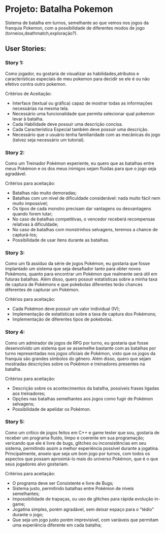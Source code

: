 # Projeto: Batalha Pokemon

Sistema de batalha em turnos, semelhante ao que vemos nos jogos da franquia Pokemon, com a possibilidade de diferentes
modos de jogo (torneios,deathmatch,exploração?).

## User Stories:

### Story 1:

Como jogador, eu gostaria de visualizar as habilidades,atributos e características especiais de meu pokemon 
para decidir se ele é ou não efetivo contra outro pokemon.

Critérios de Aceitação:

- Interface (textual ou gráfica) capaz de mostrar todas as informações necessárias na mesma tela.
- Necessário uma funcionalidade que permita selecionar qual pokemon levar à batalha.
- Cada Habilidade deve possuir uma descrição concisa.
- Cada Característica Especial também  deve possuir uma descrição.
- Necessário que o usuário tenha familiaridade com as mecânicas do jogo (talvez seja necessário um tutorial).

### Story 2:

Como um Treinador Pokémon experiente, eu quero que as batalhas entre meus Pokémon e os dos meus inimigos sejam fluidas para que o jogo seja agradável.

Critérios para aceitação:

 - Batalhas não muito demoradas;
 - Batalhas com um nível de dificuldade considerável: nada muito fácil nem muito impossível;
 - Os tipos de cada monstro precisam dar vantagens ou desvantagens quando forem lutar;
 - No caso de batalhas competitivas, o vencedor receberá recompensas relativas à dificuldade;
 - No caso de batalhas com monstrinhos selvagens, teremos a chance de capturá-los;
 - Possibilidade de usar itens durante as batalhas.
 
 ### Story 3:

Como um fã assíduo da série de jogos Pokémon, eu gostaria que fosse implantado um sistema que seja desafiador tanto para obter novos Pokémons, quanto para encontrar um Pokémon que realmente será útil em futuras batalhas. Além disso, quero possuir estatísticas sobre a minha taxa de captura de Pokémons e que pokebolas diferentes terão chances diferentes de capturar um Pokémon.

Critérios para aceitação:

 - Cada Pokémon deve possuir um valor individual (IV);
 - Implementação de estatísticas sobre a taxa de captura dos Pokémons;
 - Implementação de diferentes tipos de pokebolas.
 
 ### Story 4:
 
Como um admirador de jogos de RPG por turno, eu gostaria que fosse desenvolvido um sistema que se assemelhe bastante com as batalhas por turno representadas nos jogos oficiais de Pokémon, visto que os jogos da franquia são grandes símbolos do gênero. Além disso, quero que sejam mostradas descrições sobre os Pokémon e treinadores presentes na batalha.

Critérios para aceitação:

- Descrição sobre os acontecimentos da batalha, possíveis frases ligadas aos treinadores;
- Opções nas batalhas semelhantes aos jogos como fugir de Pokémon selvagens;
- Possibilidade de apelidar os Pokémon.

 ### Story 5:
 
Como um crítico de jogos feitos em C++ e game tester que sou, gostaria de receber um programa fluido, limpo e coerente em sua programação; vericando que ele é livre de bugs, glitches ou inconsistências em seu sistema, permitindo assim a melhor experiência possível durante a jogatina. Principalmente, anseio que seja um bom jogo por turnos, com todos os aspectos que possam aproximá-lo mais do universo Pokémon, que é o que seus jogadores alvo gostariam.
 
 
 Critérios para aceitação:

 - O programa deve ser Consistente e livre de Bugs;
 - Sistema justo, permitindo batalhas entre Pokémon de níveis semelhantes;
 - Impossibilidade de trapaças, ou uso de glitches para rápida evolução in-game;
 - Jogatina simples, porém agradável, sem deixar espaço para o "tédio" durante o jogo;
 - Que seja um jogo justo porém imprevisível, com variáveis que permitam uma experiência diferente em cada batalha; 
 
